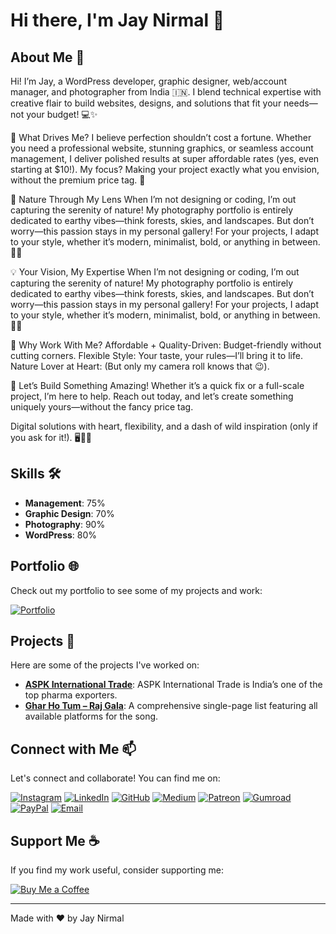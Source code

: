 # Hi there, I'm Jay Nirmal 👋

## About Me 🚀

Hi! I’m Jay, a WordPress developer, graphic designer, web/account manager, and photographer from India 🇮🇳. I blend technical expertise with creative flair to build websites, designs, and solutions that fit your needs—not your budget! 💻✨

🚀 What Drives Me?
I believe perfection shouldn’t cost a fortune. Whether you need a professional website, stunning graphics, or seamless account management, I deliver polished results at super affordable rates (yes, even starting at $10!). My focus? Making your project exactly what you envision, without the premium price tag. 💸

📸 Nature Through My Lens
When I’m not designing or coding, I’m out capturing the serenity of nature! My photography portfolio is entirely dedicated to earthy vibes—think forests, skies, and landscapes. But don’t worry—this passion stays in my personal gallery! For your projects, I adapt to your style, whether it’s modern, minimalist, bold, or anything in between. 🌄🌱

💡 Your Vision, My Expertise
When I’m not designing or coding, I’m out capturing the serenity of nature! My photography portfolio is entirely dedicated to earthy vibes—think forests, skies, and landscapes. But don’t worry—this passion stays in my personal gallery! For your projects, I adapt to your style, whether it’s modern, minimalist, bold, or anything in between. 🌄🌱

🌟 Why Work With Me?
Affordable + Quality-Driven: Budget-friendly without cutting corners.
Flexible Style: Your taste, your rules—I’ll bring it to life.
Nature Lover at Heart: (But only my camera roll knows that 😉).

📩 Let’s Build Something Amazing!
Whether it’s a quick fix or a full-scale project, I’m here to help. Reach out today, and let’s create something uniquely yours—without the fancy price tag.

Digital solutions with heart, flexibility, and a dash of wild inspiration (only if you ask for it!). 🖥️🌿💡

## Skills 🛠️

- **Management**: 75%
- **Graphic Design**: 70%
- **Photography**: 90%
- **WordPress**: 80%

## Portfolio 🌐

Check out my portfolio to see some of my projects and work:

[![Portfolio](https://img.shields.io/badge/Portfolio-View%20My%20Portfolio-blue?style=for-the-badge&logo=google-chrome)](https://jaynirmal24.blogspot.com/)

## Projects 🚀

Here are some of the projects I've worked on:

- **[ASPK International Trade](https://aspkinternationaltrade.com/)**: ASPK International Trade is India’s one of the top pharma exporters.
- **[Ghar Ho Tum – Raj Gala](https://ghar-ho-tum.netlify.app/)**: A comprehensive single-page list featuring all available platforms for the song.

## Connect with Me 📫

Let's connect and collaborate! You can find me on:

[![Instagram](https://img.shields.io/badge/Instagram-darkorange?style=for-the-badge&logo=instagram)](https://www.instagram.com/jay__nirmal/)
[![LinkedIn](https://img.shields.io/badge/Linkedin-darkblue?style=for-the-badge&logo=linkedin)](https://www.linkedin.com/in/jaynirmal24/)
[![GitHub](https://img.shields.io/badge/GitHub-black?style=for-the-badge&logo=github)](https://github.com/jaynirmal24)
[![Medium](https://img.shields.io/badge/Medium-black?style=for-the-badge&logo=medium)](https://jaynirmal.medium.com/)
[![Patreon](https://img.shields.io/badge/Patreon-black?style=for-the-badge&logo=patreon)](https://www.patreon.com/c/jaynirmal)
[![Gumroad](https://img.shields.io/badge/Gumroad-pink?style=for-the-badge&logo=gumroad)](https://jaynirmal.gumroad.com/)
[![PayPal](https://img.shields.io/badge/paypal-darkblue?style=for-the-badge&logo=paypal)](https://paypal.me/kokila2007)
[![Email](https://img.shields.io/badge/Email%20Me-white?style=for-the-badge&logo=gmail)](mailto:jaynirmal248@gmail.com)

## Support Me ☕

If you find my work useful, consider supporting me:

[![Buy Me a Coffee](https://img.shields.io/badge/Buy%20Me%20a%20Coffee-Support%20Me-orange?style=for-the-badge&logo=buymeacoffee)](https://coff.ee/jaynirmal)

---

Made with ❤️ by Jay Nirmal
